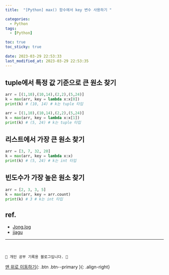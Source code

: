 ```yaml
---
title:  "[Python] max() 함수에서 key 변수 사용하기 "

categories:
  - Python
tags:
  - [Python]

toc: true
toc_sticky: true
 
date: 2023-03-29 22:53:33
last_modified_at: 2023-03-29 22:53:35
---
```


## tuple에서 특정 값 기준으로 큰 원소 찾기
```py
arr = [(1,10),(10,14),(2,2),(5,24)]
k = max(arr, key = lambda x:x[0]) 
print(k) # (10, 14) # k는 tuple 타입
```

```py
arr = [(1,10),(10,14),(2,2),(5,24)]
k = max(arr, key = lambda x:x[1]) 
print(k) # (5, 24) # k는 tuple 타입
```

## 리스트에서 가장 큰 원소 찾기
```py
arr = [3, 7, 32, 20]
k = max(arr, key = lambda x:x) 
print(k) # (5, 24) # k는 int 타입
```


## 빈도수가 가장 높은 원소 찾기
```py
arr = [2, 3, 3, 5]
k = max(arr, key = arr.count)
print(k) # 3 # k는 int 타입
```




## ref.
- [Jong.log](https://velog.io/@kjy5947/python-max%ED%95%A8%EC%88%98%EC%9D%98-key%EB%B3%80%EC%88%98-%EC%82%AC%EC%9A%A9)
- [jjagu](https://wiki.jjagu.com/?p=209)


***
<br>

    💛 개인 공부 기록용 블로그입니다. 👻

[맨 위로 이동하기](#){: .btn .btn--primary }{: .align-right}